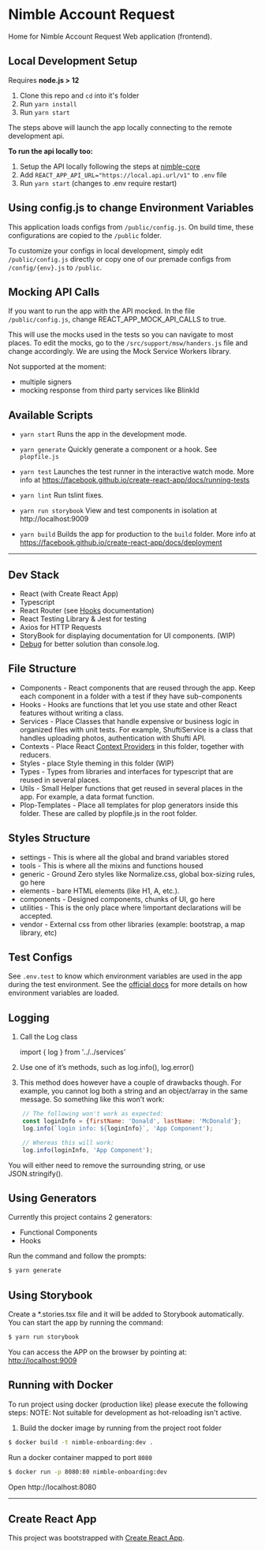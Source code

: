 
# Nimble Account Request
Home for Nimble Account Request Web application (frontend).

## Local Development Setup

Requires **node.js > 12**

1. Clone this repo and `cd` into it's folder
2. Run `yarn install`
3. Run `yarn start`

The steps above will launch the app locally connecting to the remote development api.

**To run the api locally too:**
1. Setup the API locally following the steps at [nimble-core](https://github.com/nimblefi/nimble-core)
2. Add `REACT_APP_API_URL="https://local.api.url/v1"` to `.env` file
3. Run `yarn start` (changes to .env require restart)

## Using config.js to change Environment Variables

This application loads configs from `/public/config.js`.
On build time, these configurations are copied to the `/public` folder.

To customize your configs in local development, simply edit `/public/config.js` directly or copy one of our premade configs from `/config/{env}.js` to `/public`.

## Mocking API Calls

If you want to run the app with the API mocked. In the file `/public/config.js`, change REACT_APP_MOCK_API_CALLS to true.

This will use the mocks used in the tests so you can navigate to most places.
To edit the mocks, go to the `/src/support/msw/handers.js` file and change accordingly.
We are using the Mock Service Workers library.

Not supported at the moment:
- multiple signers
- mocking response from third party services like BlinkId


## Available Scripts

- `yarn start`
    Runs the app in the development mode.

- `yarn generate`
    Quickly generate a component or a hook. See `plopfile.js`

- `yarn test`
    Launches the test runner in the interactive watch mode.
    More info at https://facebook.github.io/create-react-app/docs/running-tests

- `yarn lint`
    Run tslint fixes.

- `yarn run storybook`
    View and test components in isolation at http://localhost:9009

- `yarn build`
    Builds the app for production to the `build` folder.
    More info at https://facebook.github.io/create-react-app/docs/deployment


---

## Dev Stack

- React (with Create React App)
- Typescript
- React Router (see [Hooks](https://github.com/ReactTraining/react-router/blob/master/packages/react-router/docs/api/hooks.md) documentation)
- React Testing Library & Jest for testing
- Axios for HTTP Requests
- StoryBook for displaying documentation for UI components. (WIP)
- [Debug](https://github.com/visionmedia/debug) for better solution than console.log.

## File Structure

- Components - React components that are reused through the app. Keep each component in a folder with a test if they have sub-components
- Hooks - Hooks are functions that let you use state and other React features without writing a class.
- Services - Place Classes that handle expensive or business logic in organized files with unit tests. For example, ShuftiService is a class that handles uploading photos, authentication with Shufti API.
- Contexts - Place React [Context Providers](https://reactjs.org/docs/context.html) in this folder, together with reducers.
- Styles - place Style theming in this folder (WIP)
- Types - Types from libraries and interfaces for typescript that are reused in several places.
- Utils - Small Helper functions that get reused in several places in the app. For example, a data format function.
- Plop-Templates - Place all templates for plop generators inside this folder. These are called by plopfile.js in the root folder.

## Styles Structure

- settings - This is where all the global and brand variables stored
- tools - This is where all the mixins and functions housed
- generic - Ground Zero styles like Normalize.css, global box-sizing rules, go here
- elements - bare HTML elements (like H1, A, etc.).
- components - Designed components, chunks of UI, go here
- utilities - This is the only place where !important declarations will be accepted.
- vendor - External css from other libraries (example: bootstrap, a map library, etc)

## Test Configs

See `.env.test` to know which environment variables are used in the app during the test environment.
See the [official docs](https://create-react-app.dev/docs/adding-custom-environment-variables) for more details on how environment variables are loaded.

## Logging

1. Call the Log class

    import { log } from '../../services'

2. Use one of it’s methods, such as log.info(), log.error()

3. This method does however have a couple of drawbacks though. For example, you cannot log both a string and an object/array in the same message. So something like this won’t work:
```javascript
    // The following won't work as expected:
    const loginInfo = {firstName: 'Donald', lastName: 'McDonald'};
    log.info(`login info: ${loginInfo}`, 'App Component');

    // Whereas this will work:
    log.info(loginInfo, 'App Component');
```

You will either need to remove the surrounding string, or use JSON.stringify().

## Using Generators

Currently this project contains 2 generators:

- Functional Components
- Hooks

Run the command and follow the prompts:
```bash
$ yarn generate
```


## Using Storybook

Create a *.stories.tsx file and it will be added to Storybook automatically. You can start the app by running the command:

```bash
$ yarn run storybook
```

You can access the APP on the browser by pointing at:
<http://localhost:9009>

## Running with Docker

To run project using docker (production like) please execute the following steps:
NOTE: Not suitable for development as hot-reloading isn't active.

1. Build the docker image by running from the project root folder
```bash
$ docker build -t nimble-onboarding:dev .
```

Run a docker container mapped to port `8080`
```bash
$ docker run -p 8080:80 nimble-onboarding:dev
```

Open http://localhost:8080

---

## Create React App

This project was bootstrapped with [Create React App](https://github.com/facebook/create-react-app).
